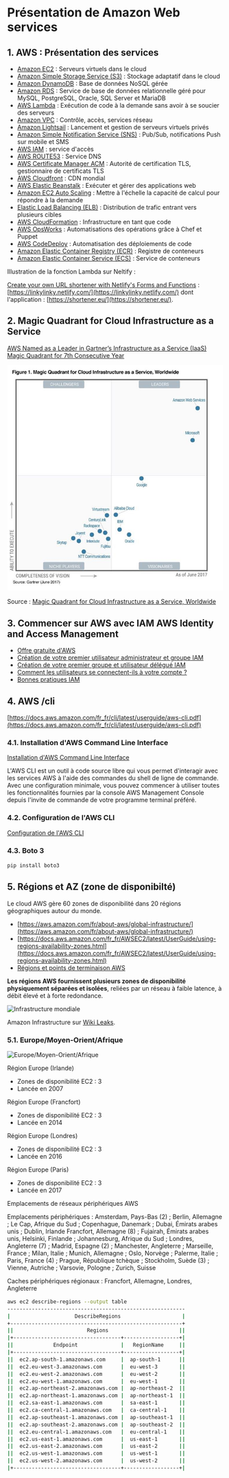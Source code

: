 # Présentation de Amazon Web services

<!-- toc -->

## 1. AWS : Présentation des services

* [Amazon EC2](https://aws.amazon.com/fr/ec2/) : Serveurs virtuels dans le cloud
* [Amazon Simple Storage Service (S3)](https://aws.amazon.com/fr/s3/) : Stockage adaptatif dans le cloud
* [Amazon DynamoDB](https://aws.amazon.com/fr/dynamodb/) : Base de données NoSQL gérée
* [Amazon RDS](https://aws.amazon.com/fr/rds/) : Service de base de données relationnelle géré pour MySQL, PostgreSQL, Oracle, SQL Server et MariaDB
* [AWS Lambda](https://aws.amazon.com/fr/lambda/?nc2=h_m1) : Exécution de code à la demande sans avoir à se soucier des serveurs
* [Amazon VPC](ttps://aws.amazon.com/fr/vpc/) : Contrôle, accès, services réseau
* [Amazon Lightsail](https://aws.amazon.com/fr/lightsail/) : Lancement et gestion de serveurs virtuels privés
* [Amazon Simple Notification Service (SNS)](https://aws.amazon.com/fr/ses/) : Pub/Sub, notifications Push sur mobile et SMS
* [AWS IAM](https://aws.amazon.com/fr/iam/) : service d'accès
* [AWS ROUTE53](https://aws.amazon.com/fr/route53/) : Service DNS
* [AWS Certificate Manager ACM](https://aws.amazon.com/fr/certificate-manager/) : Autorité de certification TLS, gestionnaire de certificats TLS
* [AWS Cloudfront](https://aws.amazon.com/fr/cloudfront/) : CDN mondial
* [AWS Elastic Beanstalk](https://aws.amazon.com/fr/elasticbeanstalk/) : Exécuter et gérer des applications web
* [Amazon EC2 Auto Scaling](https://aws.amazon.com/fr/ec2/autoscaling/) : Mettre à l'échelle la capacité de calcul pour répondre à la demande
* [Elastic Load Balancing (ELB)](https://aws.amazon.com/fr/elasticloadbalancing/) : Distribution de trafic entrant vers plusieurs cibles
* [AWS CloudFormation](https://aws.amazon.com/fr/cloudformation/) : Infrastructure en tant que code
* [AWS OpsWorks](https://aws.amazon.com/fr/opsworks/) : Automatisations des opérations grâce à Chef et Puppet
* [AWS CodeDeploy](https://aws.amazon.com/fr/codedeploy/?nc2=h_m1) : Automatisation des déploiements de code
* [Amazon Elastic Container Registry (ECR)](https://aws.amazon.com/fr/ecr/) : Registre de conteneurs
* [Amazon Elastic Container Service (ECS)](https://aws.amazon.com/fr/ecs/) : Service de conteneurs

Illustration de la fonction Lambda sur Neltify :

[Create your own URL shortener with Netlify's Forms and Functions](https://www.netlify.com/blog/2018/03/19/create-your-own-url-shortener-with-netlifys-forms-and-functions/) : [https://linkylinky.netlify.com/](https://linkylinky.netlify.com/) dont l'application : [https://shortener.eu/](https://shortener.eu/).

## 2. Magic Quadrant for Cloud Infrastructure as a Service

[AWS Named as a Leader in Gartner’s Infrastructure as a Service (IaaS) Magic Quadrant for 7th Consecutive Year](https://aws.amazon.com/fr/blogs/aws/aws-named-as-a-leader-in-gartners-infrastructure-as-a-service-iaas-magic-quadrant-for-7th-consecutive-year/)

![AWS Named as a Leader in Gartner’s Infrastructure as a Service (IaaS) Magic Quadrant for 7th Consecutive Year, 2017](/images/gartner_mq_iaas_2017_1.jpg)

Source : [Magic Quadrant for Cloud Infrastructure as a Service, Worldwide](https://www.gartner.com/doc/reprints?id=1-2G2O5FC&ct=150519&st=sb)

## 3. Commencer sur AWS avec IAM AWS Identity and Access Management

* [Offre gratuite d'AWS](https://aws.amazon.com/fr/free/)
* [Création de votre premier utilisateur administrateur et groupe IAM](https://docs.aws.amazon.com/fr_fr/IAM/latest/UserGuide/getting-started_create-admin-group.html)
* [Création de votre premier groupe et utilisateur délégué IAM](https://docs.aws.amazon.com/fr_fr/IAM/latest/UserGuide/getting-started_create-delegated-user.html)
* [Comment les utilisateurs se connectent-ils à votre compte ?](https://docs.aws.amazon.com/fr_fr/IAM/latest/UserGuide/getting-started_how-users-sign-in.html)
* [Bonnes pratiques IAM](https://docs.aws.amazon.com/fr_fr/IAM/latest/UserGuide/best-practices.html)

## 4. AWS /cli

[https://docs.aws.amazon.com/fr_fr/cli/latest/userguide/aws-cli.pdf](https://docs.aws.amazon.com/fr_fr/cli/latest/userguide/aws-cli.pdf)

### 4.1. Installation d'AWS Command Line Interface

[Installation d'AWS Command Line Interface](https://docs.aws.amazon.com/fr_fr/cli/latest/userguide/cli-chap-welcome.html)

L'AWS CLI est un outil à code source libre qui vous permet d'interagir avec les services AWS à l'aide des commandes du shell de ligne de commande. Avec une configuration minimale, vous pouvez commencer à utiliser toutes les fonctionnalités fournies par la console AWS Management Console depuis l'invite de commande de votre programme terminal préféré.

### 4.2. Configuration de l'AWS CLI

[Configuration de l'AWS CLI](https://docs.aws.amazon.com/fr_fr/cli/latest/userguide/cli-chap-configure.html)

### 4.3. Boto 3

```bash
pip install boto3
```

## 5. Régions et AZ (zone de disponibilté)

Le cloud AWS gère 60 zones de disponibilité dans 20 régions géographiques autour du monde.

* [https://aws.amazon.com/fr/about-aws/global-infrastructure/](https://aws.amazon.com/fr/about-aws/global-infrastructure/)
* [https://docs.aws.amazon.com/fr_fr/AWSEC2/latest/UserGuide/using-regions-availability-zones.html](https://docs.aws.amazon.com/fr_fr/AWSEC2/latest/UserGuide/using-regions-availability-zones.html)
* [Régions et points de terminaison AWS](https://docs.aws.amazon.com/fr_fr/general/latest/gr/rande.html)

**Les régions AWS fournissent plusieurs zones de disponibilité physiquement séparées et isolées**, reliées par un réseau à faible latence, à débit élevé et à forte redondance.

![Infrastructure mondiale](https://d1.awsstatic.com/about-aws/regions/global-infra_3.30.18.b559f46825615c1ae40f319d0c4d9139fea9c492.png)

Amazon Infrastructure sur [Wiki Leaks](https://wikileaks.org/amazon-atlas/).

### 5.1. Europe/Moyen-Orient/Afrique

![Europe/Moyen-Orient/Afrique](https://d1.awsstatic.com/global-infrastructure/maps/EMEA-UAE1000X1000.4c5421ef5ef22a2598d0e05da52996934e36fbb4.png)

Région Europe (Irlande)

* Zones de disponibilité EC2 : 3
* Lancée en 2007

Région Europe (Francfort)

* Zones de disponibilité EC2 : 3
* Lancée en 2014

Région Europe (Londres)

* Zones de disponibilité EC2 : 3
* Lancée en 2016

Région Europe (Paris)

* Zones de disponibilité EC2 : 3
* Lancée en 2017

Emplacements de réseaux périphériques AWS

Emplacements périphériques : Amsterdam, Pays-Bas (2) ; Berlin, Allemagne ; Le Cap, Afrique du Sud ; Copenhague, Danemark ; Dubai, Émirats arabes unis ; Dublin, Irlande Francfort, Allemagne (8) ; Fujairah, Émirats arabes unis, Helsinki, Finlande ; Johannesburg, Afrique du Sud ; Londres, Angleterre (7) ; Madrid, Espagne (2) ; Manchester, Angleterre ; Marseille, France ; Milan, Italie ; Munich, Allemagne ; Oslo, Norvège ; Palerme, Italie ; Paris, France (4) ; Prague, République tchèque ; Stockholm, Suède (3) ; Vienne, Autriche ; Varsovie, Pologne ; Zurich, Suisse

Caches périphériques régionaux : Francfort, Allemagne, Londres, Angleterre

```bash
aws ec2 describe-regions --output table
----------------------------------------------------------
|                     DescribeRegions                    |
+--------------------------------------------------------+
||                        Regions                       ||
|+-----------------------------------+------------------+|
||             Endpoint              |   RegionName     ||
|+-----------------------------------+------------------+|
||  ec2.ap-south-1.amazonaws.com     |  ap-south-1      ||
||  ec2.eu-west-3.amazonaws.com      |  eu-west-3       ||
||  ec2.eu-west-2.amazonaws.com      |  eu-west-2       ||
||  ec2.eu-west-1.amazonaws.com      |  eu-west-1       ||
||  ec2.ap-northeast-2.amazonaws.com |  ap-northeast-2  ||
||  ec2.ap-northeast-1.amazonaws.com |  ap-northeast-1  ||
||  ec2.sa-east-1.amazonaws.com      |  sa-east-1       ||
||  ec2.ca-central-1.amazonaws.com   |  ca-central-1    ||
||  ec2.ap-southeast-1.amazonaws.com |  ap-southeast-1  ||
||  ec2.ap-southeast-2.amazonaws.com |  ap-southeast-2  ||
||  ec2.eu-central-1.amazonaws.com   |  eu-central-1    ||
||  ec2.us-east-1.amazonaws.com      |  us-east-1       ||
||  ec2.us-east-2.amazonaws.com      |  us-east-2       ||
||  ec2.us-west-1.amazonaws.com      |  us-west-1       ||
||  ec2.us-west-2.amazonaws.com      |  us-west-2       ||
|+-----------------------------------+------------------+|

```
